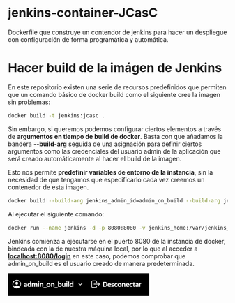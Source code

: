 # jenkins-container-JCasC
Dockerfile que construye un contendor de jenkins para hacer un despliegue con configuración de forma programática y automática.

# Hacer build de la imágen de Jenkins

En este repositorio existen una serie de recursos predefinidos que permiten que un comando básico de docker build como el siguiente cree la imagen sin problemas:

```bash
docker build -t jenkins:jcasc .
```

Sin embargo, si queremos podemos configurar ciertos elementos a través de **argumentos en tiempo de build de docker**. Basta con que añadamos la bandera **--build-arg** seguida de una asignación para definir ciertos argumentos como las credenciales del usuario admin de la aplicación que será creado automáticamente al hacer el build de la imagen.

Esto nos permite **predefinir variables de entorno de la instancia**, sin la necesidad de que tengamos que especificarlo cada vez creemos un contenedor de esta imagen.

```bash
docker build --build-arg jenkins_admin_id=admin_on_build --build-arg jenkins_admin_pass=secret_on_build -t jenkins:jcasc .
```

Al ejecutar el siguiente comando:

```bash
docker run --name jenkins -d -p 8080:8080 -v jenkins_home:/var/jenkins_home jenkins:jcasc
```

Jenkins comienza a ejecutarse en el puerto 8080 de la instancia de docker, bindeada con la de nuestra máquina local, por lo que al acceder a **[localhost:8080/login](http://localhost:8080/login)** en este caso, podemos comprobar que admin_on_build es el usuario creado de manera predeterminada.

![Imagen usuario creado](imgs/usuario_creado.PNG)
